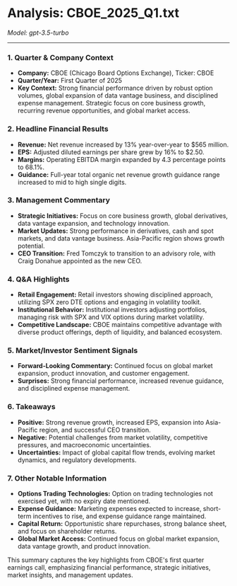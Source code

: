 # Analysis: CBOE_2025_Q1.txt

*Model: gpt-3.5-turbo*

---

### 1. Quarter & Company Context
- **Company:** CBOE (Chicago Board Options Exchange), Ticker: CBOE
- **Quarter/Year:** First Quarter of 2025
- **Key Context:** Strong financial performance driven by robust option volumes, global expansion of data vantage business, and disciplined expense management. Strategic focus on core business growth, recurring revenue opportunities, and global market access.

### 2. Headline Financial Results
- **Revenue:** Net revenue increased by 13% year-over-year to $565 million.
- **EPS:** Adjusted diluted earnings per share grew by 16% to $2.50.
- **Margins:** Operating EBITDA margin expanded by 4.3 percentage points to 68.1%.
- **Guidance:** Full-year total organic net revenue growth guidance range increased to mid to high single digits.

### 3. Management Commentary
- **Strategic Initiatives:** Focus on core business growth, global derivatives, data vantage expansion, and technology innovation.
- **Market Updates:** Strong performance in derivatives, cash and spot markets, and data vantage business. Asia-Pacific region shows growth potential.
- **CEO Transition:** Fred Tomczyk to transition to an advisory role, with Craig Donahue appointed as the new CEO.

### 4. Q&A Highlights
- **Retail Engagement:** Retail investors showing disciplined approach, utilizing SPX zero DTE options and engaging in volatility toolkit.
- **Institutional Behavior:** Institutional investors adjusting portfolios, managing risk with SPX and VIX options during market volatility.
- **Competitive Landscape:** CBOE maintains competitive advantage with diverse product offerings, depth of liquidity, and balanced ecosystem.

### 5. Market/Investor Sentiment Signals
- **Forward-Looking Commentary:** Continued focus on global market expansion, product innovation, and customer engagement.
- **Surprises:** Strong financial performance, increased revenue guidance, and disciplined expense management.

### 6. Takeaways
- **Positive:** Strong revenue growth, increased EPS, expansion into Asia-Pacific region, and successful CEO transition.
- **Negative:** Potential challenges from market volatility, competitive pressures, and macroeconomic uncertainties.
- **Uncertainties:** Impact of global capital flow trends, evolving market dynamics, and regulatory developments.

### 7. Other Notable Information
- **Options Trading Technologies:** Option on trading technologies not exercised yet, with no expiry date mentioned.
- **Expense Guidance:** Marketing expenses expected to increase, short-term incentives to rise, and expense guidance range maintained.
- **Capital Return:** Opportunistic share repurchases, strong balance sheet, and focus on shareholder returns.
- **Global Market Access:** Continued focus on global market expansion, data vantage growth, and product innovation.

This summary captures the key highlights from CBOE's first quarter earnings call, emphasizing financial performance, strategic initiatives, market insights, and management updates.